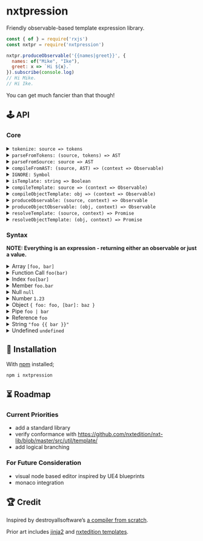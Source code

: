 # nxtpression

Friendly observable-based template expression library.

```js
const { of } = require('rxjs')
const nxtpr = require('nxtpression')

nxtpr.produceObservable('{{names|greet}}', {
  names: of("Mike", "Ike"),
  greet: x => `Hi ${x}.`
}).subscribe(console.log)
// Hi Mike.
// Hi Ike.
```

You can get much fancier than that though!

## :joystick: API

### Core

<details><summary><code>tokenize: source => tokens</code></summary>

Tokenizes source string. Will throw on unexpected token.

</details>

<details><summary><code>parseFromTokens: (source, tokens) => AST</code></summary>

Parses tokens into abstract syntax tree. Will throw on invalid semantics.

</details>

<details><summary><code>parseFromSource: source => AST</code></summary>

This utility function will `tokenize` and `parseFromTokens` in one go.

</details>

<details><summary><code>compileFromAST: (source, AST) => (context => Observable)</code></summary>

Compiles a template string from an AST. Will not throw.

</details>

<details><summary><code>IGNORE: Symbol</code></summary>

Consider running `{{ 4 | ignoreEven | doSideEffect }}` with `ignoreEven: x => x % 2 === 0 ? IGNORE : x`

This will not perform the side effect, because once an IGNORE value is discovered it will be emitted immediately.

WARNING: this WILL emit the `IGNORE` symbol once, in order to ensure that observables complete.

</details>

<details><summary><code>isTemplate: string => Boolean</code></summary>

If a value is a string containing `'{{'`, this will return `true`.

WARNING: this is a quick guess, if you need to be certain, please parse the string and make sure no error is thrown.

</details>

<details><summary><code>compileTemplate: source => (context => Observable)</code></summary>

This utility function will `tokenize`, `parseFromTokens` and `compileFromAST` in one go.

</details>

<details><summary><code>compileObjectTemplate: obj => (context => Observable)</code></summary>

Compiles and combines all templates in an object or array recursively.

</details>

<details><summary><code>produceObservable: (source, context) => Observable</code></summary>

This utility function will just `compileTemplate(source)(context)`.

</details>

<details><summary><code>produceObjectObservable: (obj, context) => Observable</code></summary>

This utility function will just `compileObjectTemplate(source)(context)`.

</details>

<details><summary><code>resolveTemplate: (source, context) => Promise</code></summary>

This creates a `Promise` awaiting the first value emitted by a template compiled from source directly when applied with the given context.

</details>

<details><summary><code>resolveObjectTemplate: (obj, context) => Promise</code></summary>

Like `resolveTemplate` but for object templates, this `Promise`s the latest value of all template strings once they all have emitted at least once.

</details>

### Syntax

**NOTE: Everything is an expression - returning either an observable or just a value.**

<details><summary>Array <code>[foo, bar]</code></summary>

```
{{ [1] }}
{{ [1, 2] }}
{{ [foo, 2] }}
```

</details>

<details><summary>Function Call <code>foo(bar)</code></summary>

```
{{ of(1, 2) }}
{{ seq(period, num) }}
{{ mul(2)(3) }}
```

</details>


<details><summary>Index <code>foo[bar]</code></summary>

```
{{ a[b] }}
```

</details>

<details><summary>Member <code>foo.bar</code></summary>

```
{{ foo.bar }}
```

</details>

<details><summary>Null <code>null</code></summary>

```
{{ null }}
```

</details>

<details><summary>Number <code>1.23</code></summary>

WARNING: this does not support scientific notation like `1e3`

```
{{ 12 }}
{{ 1.2345 }}
```

</details>

<details><summary>Object <code>{ foo: foo, [bar]: baz }</code></summary>

Supports both static and dynamic keys

WARNING: does not yet support the same-name utility syntax `{ foo }`

```
{{ {} }}
{{ { a: 1 } }}
{{ { a: foo } }}
{{ { a: 1, b: 2 } }}
{{ { [a]: 1 } }}
{{ { [a]: 1, [b]: 2 } }}
{{ { a: 1, [b]: 2 } }}
```

</details>

<details><summary>Pipe <code>foo | bar</code></summary>

```
{{ 2 | mul(3) }}
{{ "ff" | parseHex }}
{{ stream | sub(5) | mul(2) | add(1) }}
{{ x | map(mul(2) | add(1)) }}
```

</details>

<details><summary>Reference <code>foo</code></summary>

```
{{ a }}
{{ myVar }}
```

</details>

<details><summary>String <code>"foo {{ bar }}"</code></summary>

A bit more complicated, since nested templates are supported.
Strings can be delimited by either `'`s or `"`s.

WARNING: templates inside non-empty strings will have to convert all emissions to `String`.

WARNING: can't use ` delimiters

```
{{ "" }}  // ''
{{ '' }}  // ''
{{ "a" }} // 'a'
{{ "{{ "" }}" }}  // ''
{{ "{{ 1 }}" }}   // 1
{{ "a{{ 1 }}" }}  // 'a1'
{{ "{{ "a" }}" }} // 'a'
{{ "hell{{ "o" }} world" }} // 'hello world'
```

</details>

<details><summary>Undefined <code>undefined</code></summary>

```
{{ undefined }}
```

</details>

## :electric_plug: Installation

With [npm](https://www.npmjs.com/get-npm) installed;

```
npm i nxtpression
```

## :hourglass_flowing_sand: Roadmap

### Current Priorities

- add a standard library
- verify conformance with https://github.com/nxtedition/nxt-lib/blob/master/src/util/template/
- add logical branching

### For Future Consideration

- visual node based editor inspired by UE4 blueprints
- monaco integration

## :trophy: Credit

Inspired by destroyallsoftware’s [a compiler from scratch](https://www.destroyallsoftware.com/screencasts/catalog/a-compiler-from-scratch).

Prior art includes [jinja2](http://jinja.pocoo.org/docs/2.10/) and [nxtedition templates](https://github.com/nxtedition/nxt-lib/tree/master/util/template).
